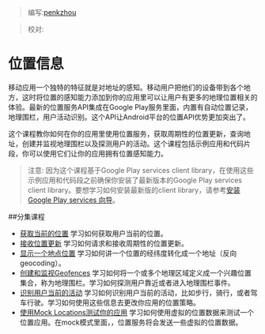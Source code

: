 > 编写:[penkzhou](https://github.com/penkzhou)

> 校对:

# 位置信息
移动应用一个独特的特征就是对地址的感知。移动用户把他们的设备带到各个地方，这时将位置的感知能力添加到你的应用里可以让用户有更多的地理位置相关的体验。最新的位置服务API集成在Google Play服务里面，内置有自动位置记录，地理围栏，用户活动识别。这个API让Android平台的位置API优势更加突出了。

这个课程教你如何在你的应用里使用位置服务，获取周期性的位置更新，查询地址，创建并监视地理围栏以及探测用户的活动。这个课程包括示例应用和代码片段，你可以使用它们让你的应用拥有位置感知能力。

>注意: 因为这个课程基于Google Play services client library，在使用这些示例应用和代码段之前确保你安装了最新版本的Google Play services client library。要想学习如何安装最新版的client library，请参考[安装Google Play services 向导](/google/play-services/setup.html)。

##分集课程
* [获取当前的位置](retrieve-current.html)
学习如何获取用户当前的位置。
* [接收位置更新](receive-location-updates.html)
学习如何请求和接收周期性的位置更新。
* [显示一个地点位置](display-address.html)
学习如何讲一个位置的经纬度转化成一个地址（反向 geocoding）。
* [创建和监视Geofences](geofencing.html)
学习如何将一个或多个地理区域定义成一个兴趣位置集合，称为地理围栏。学习如何探测用户靠近或者进入地理围栏事件。
* [识别用户当前的活动](activity-recognition.html)
学习如何识别用户当前的活动，比如步行，骑行，或者驾车行驶。学习如何使用这些信息去更改你应用的位置策略。
* [使用Mock Locations测试你的应用](location-testing.html)
学习如何使用虚拟的位置数据来测试一个位置应用。在mock模式里面，，位置服务将会发送一些虚拟的位置数据。
